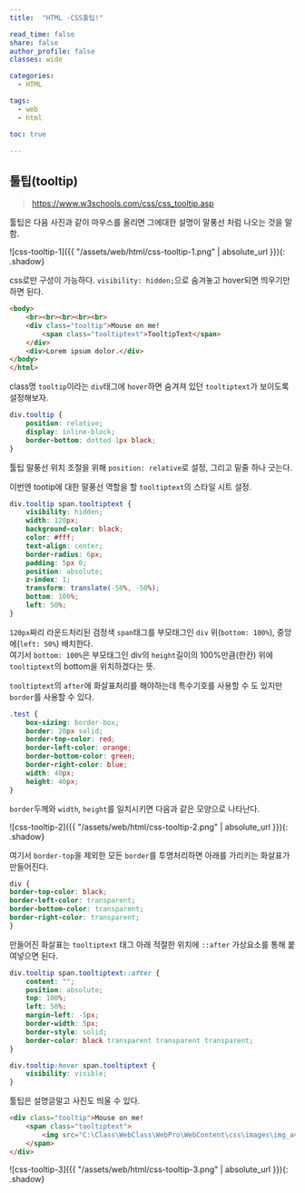 ```yaml
---
title:  "HTML -CSS툴팁!"

read_time: false
share: false
author_profile: false
classes: wide

categories:
  - HTML

tags:
  - web
  - html

toc: true

---
```


## 툴팁(tooltip)

> https://www.w3schools.com/css/css_tooltip.asp

툴팁은 다음 사진과 같이 마우스를 올리면 그에대한 설명이 말풍선 처럼 나오는 것을 말함.  

![css-tooltip-1]({{ "/assets/web/html/css-tooltip-1.png" | absolute_url }}){: .shadow}  

css로만 구성이 가능하다. `visibility: hidden;`으로 숨겨놓고 hover되면 띄우기만 하면 된다.  


```html
<body>
	<br><br><br><br><br>
	<div class="tooltip">Mouse on me!
		<span class="tooltiptext">TooltipText</span>
	</div>
	<div>Lorem ipsum dolor.</div>
</body>
</html>
```
class명 `tooltip`이라는 `div`태그에 `hover`하면 숨겨져 있던 `tooltiptext`가 보이도록 설정해보자.  



```css
div.tooltip {
	position: relative;
	display: inline-block;
	border-bottom: dotted 1px black;
}
```
툴팁 말풍선 위치 조절을 위해 `position: relative`로 설정, 그리고 밑줄 하나 긋는다.  

이번엔 tootip에 대한 말풍선 역할을 할 `tooltiptext`의 스타일 시트 설정.  
```css
div.tooltip span.tooltiptext {
	visibility: hidden;
	width: 120px;
	background-color: black;
	color: #fff;
	text-align: center;
	border-radius: 6px;
	padding: 5px 0;
	position: absolute;
	z-index: 1;
	transform: translate(-50%, -50%);
	bottom: 100%;
	left: 50%;
}
```
`120px`짜리 라운드처리된 검정색 `span`태그를 부모태그인 `div` 위(`bottom: 100%`), 중앙에(`left: 50%`) 배치한다.  
여기서 `bottom: 100%`은 부모태그인 div의 `height`길이의 100%만큼(한칸) 위에 `tooltiptext`의 bottom을 위치하겠다는 뜻.  



`tooltiptext`의 `after`에 화살표처리를 해야하는데 특수기호를 사용할 수 도 있지만 `border`를 사용할 수 있다.  
```css
.test {
	box-sizing: border-box;
	border: 20px solid;
	border-top-color: red;
	border-left-color: orange;
	border-bottom-color: green;
	border-right-color: blue;
	width: 40px;
	height: 40px;
}
```

`border`두께와 `width`, `height`를 일치시키면 다음과 같은 모양으로 나타난다.  

![css-tooltip-2]({{ "/assets/web/html/css-tooltip-2.png" | absolute_url }}){: .shadow}  

여기서 `border-top`을 제외한 모든 `border`를 투명처리하면 아래를 가리키는 화살표가 만들어진다.  

```css
div {
border-top-color: black;
border-left-color: transparent;
border-bottom-color: transparent;
border-right-color: transparent;
}
```

만들어진 화살표는 `tooltiptext` 태그 아래 적절한 위치에 `::after` 가상요소를 통해 붙여넣으면 된다.  



```css
div.tooltip span.tooltiptext::after {
	content: "";
	position: absolute;
	top: 100%;
	left: 50%;
	margin-left: -5px;
	border-width: 5px;
	border-style: solid;
	border-color: black transparent transparent transparent;
}

div.tooltip:hover span.tooltiptext {
	visibility: visible;
}
```

툴팁은 설명글말고 사진도 띄울 수 있다.

```html
<div class="tooltip">Mouse on me!
	<span class="tooltiptext">
		<img src="C:\Class\WebClass\WebPro\WebContent\css\images\img_avatar.png" style="width: 100%;height:auto" alt="" />
	</span>
</div>
```

![css-tooltip-3]({{ "/assets/web/html/css-tooltip-3.png" | absolute_url }}){: .shadow}  
